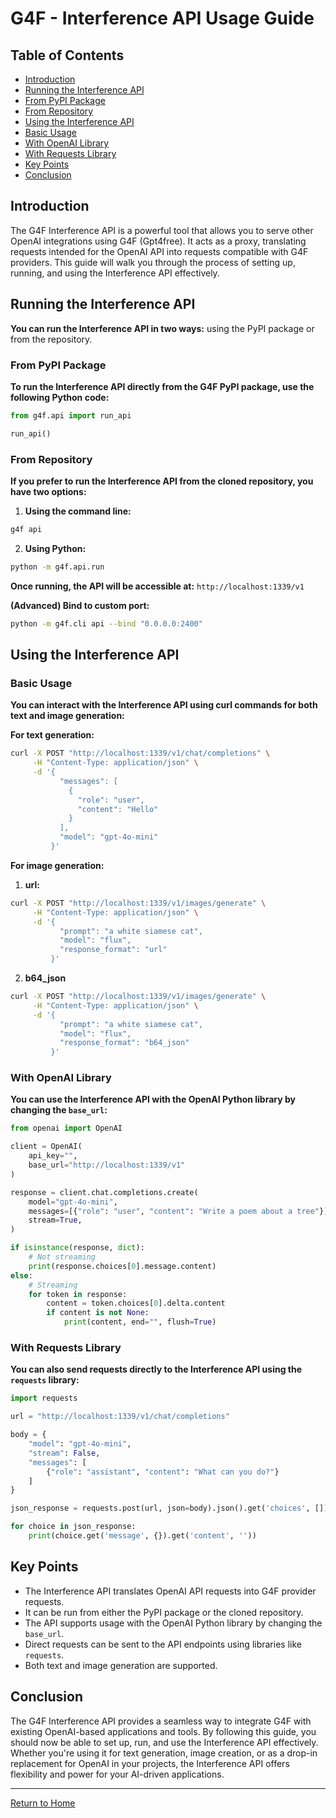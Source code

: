 # G4F - Interference API Usage Guide
  

## Table of Contents
   - [Introduction](#introduction)
   - [Running the Interference API](#running-the-interference-api)
   - [From PyPI Package](#from-pypi-package)
   - [From Repository](#from-repository)
   - [Using the Interference API](#using-the-interference-api)
   - [Basic Usage](#basic-usage)
   - [With OpenAI Library](#with-openai-library)
   - [With Requests Library](#with-requests-library)
   - [Key Points](#key-points)
   - [Conclusion](#conclusion)
  

## Introduction
The G4F Interference API is a powerful tool that allows you to serve other OpenAI integrations using G4F (Gpt4free). It acts as a proxy, translating requests intended for the OpenAI API into requests compatible with G4F providers. This guide will walk you through the process of setting up, running, and using the Interference API effectively.
  

## Running the Interference API
**You can run the Interference API in two ways:** using the PyPI package or from the repository.
  

### From PyPI Package
**To run the Interference API directly from the G4F PyPI package, use the following Python code:**

```python
from g4f.api import run_api

run_api()
```

  
### From Repository
**If you prefer to run the Interference API from the cloned repository, you have two options:**

1. **Using the command line:**
```bash
g4f api
```

2. **Using Python:**
```bash
python -m g4f.api.run
```

**Once running, the API will be accessible at:** `http://localhost:1339/v1`

**(Advanced) Bind to custom port:**
```bash
python -m g4f.cli api --bind "0.0.0.0:2400" 
```

## Using the Interference API

### Basic Usage
**You can interact with the Interference API using curl commands for both text and image generation:**

**For text generation:**
```bash
curl -X POST "http://localhost:1339/v1/chat/completions" \
     -H "Content-Type: application/json" \
     -d '{
           "messages": [
             {
               "role": "user",
               "content": "Hello"
             }
           ],
           "model": "gpt-4o-mini"
         }'
```

**For image generation:**
1. **url:**
```bash
curl -X POST "http://localhost:1339/v1/images/generate" \
     -H "Content-Type: application/json" \
     -d '{
           "prompt": "a white siamese cat",
           "model": "flux",
           "response_format": "url"
         }'
```

2. **b64_json**
```bash
curl -X POST "http://localhost:1339/v1/images/generate" \
     -H "Content-Type: application/json" \
     -d '{
           "prompt": "a white siamese cat",
           "model": "flux",
           "response_format": "b64_json"
         }'
```


### With OpenAI Library

**You can use the Interference API with the OpenAI Python library by changing the `base_url`:**
```python
from openai import OpenAI

client = OpenAI(
    api_key="",
    base_url="http://localhost:1339/v1"
)

response = client.chat.completions.create(
    model="gpt-4o-mini",
    messages=[{"role": "user", "content": "Write a poem about a tree"}],
    stream=True,
)

if isinstance(response, dict):
    # Not streaming
    print(response.choices[0].message.content)
else:
    # Streaming
    for token in response:
        content = token.choices[0].delta.content
        if content is not None:
            print(content, end="", flush=True)

```
  

### With Requests Library

**You can also send requests directly to the Interference API using the `requests` library:**
```python
import requests

url = "http://localhost:1339/v1/chat/completions"

body = {
    "model": "gpt-4o-mini",
    "stream": False,
    "messages": [
        {"role": "assistant", "content": "What can you do?"}
    ]
}

json_response = requests.post(url, json=body).json().get('choices', [])

for choice in json_response:
    print(choice.get('message', {}).get('content', ''))

```

## Key Points
   - The Interference API translates OpenAI API requests into G4F provider requests.
   - It can be run from either the PyPI package or the cloned repository.
   - The API supports usage with the OpenAI Python library by changing the `base_url`.
   - Direct requests can be sent to the API endpoints using libraries like `requests`.
   - Both text and image generation are supported.

  
## Conclusion
The G4F Interference API provides a seamless way to integrate G4F with existing OpenAI-based applications and tools. By following this guide, you should now be able to set up, run, and use the Interference API effectively. Whether you're using it for text generation, image creation, or as a drop-in replacement for OpenAI in your projects, the Interference API offers flexibility and power for your AI-driven applications.
 

---

[Return to Home](/)
